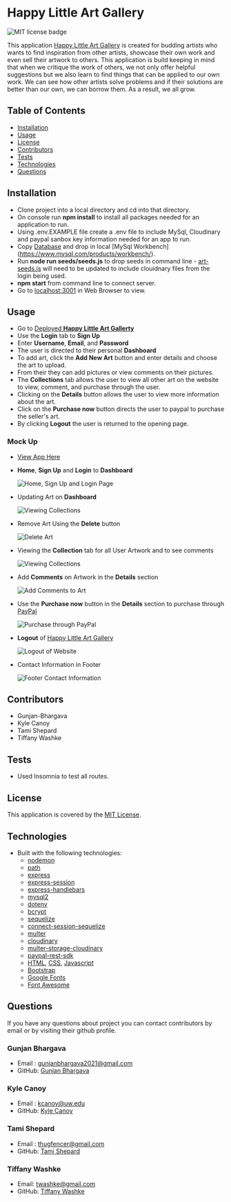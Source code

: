 # Happy Little Art Gallery

![MIT license badge](https://img.shields.io/badge/license-MIT-green)

This application [Happy Little Art Gallery](https://happylittleartgallery072021.herokuapp.com/) is created for budding artists who wants to find inspiration from other artists, showcase their own work and even sell their artwork to others. This application is build keeping in mind that when we critique the work of others, we not only offer helpful suggestions but we also learn to find things that can be applied to our own work. We can see how other artists solve problems and if their solutions are better than our own, we can borrow them. As a result, we all grow.

## Table of Contents

- [Installation](#installation)
- [Usage](#usage)
- [License](#license)
- [Contributors](#contributing)
- [Tests](#tests)
- [Technologies](#Technologies)
- [Questions](#questions)

## Installation

- Clone project into a local directory and cd into that directory.
- On console run **npm install** to install all packages needed for an  
  application to run.
- Using .env.EXAMPLE file create a .env file to include MySql,
  Cloudinary and paypal sanbox key information needed for an app to run.
- Copy [Database](/db/schema.sql) and drop in local [MySql Workbench]
  (https://www.mysql.com/products/workbench/).
- Run **node run seeds/seeds.js** to drop seeds in command line -
  [art-seeds.js](seeds/art-seeds.js) will need to be updated to include clouidnary files from the login being used.
- **npm start** from command line to connect server.
- Go to [localhost:3001](http://localhost:3001/) in Web Browser to view.

## Usage

- Go to [Deployed **Happy Little Art Gallerty**](https://happylittleartgallery072021.herokuapp.com/)
- Use the **Login** tab to **Sign Up**
- Enter **Username**, **Email**, and **Password**
- The user is directed to their personal **Dashboard**
- To add art, click the **Add New Art** button and enter details and choose the art to upload.
- From their they can add pictures or view comments on their pictures.
- The **Collections** tab allows the user to view all other art on the website to view, comment, and
  purchase through the user.
- Clicking on the **Details** button allows the user to view more information about the art.
- Click on the **Purchase now** button directs the user to paypal to purchase the seller's art.
- By clicking **Logout** the user is returned to the opening page.

### Mock Up

- [View App Here](https://happylittleartgallery072021.herokuapp.com/)

- **Home**, **Sign Up** and **Login** to **Dashboard**

  ![Home, Sign Up and Login Page](public/images/home-login-signup.gif)

- Updating Art on **Dashboard**

  ![Viewing Collections](public/images/update-art-details.gif)

- Remove Art Using the **Delete** button

  ![Delete Art](public/images/delete-art.gif)

- Viewing the **Collection** tab for all User Artwork and to see comments

  ![Viewing Collections](public/images/collections-tab.gif)

- Add **Comments** on Artwork in the **Details** section

  ![Add Comments to Art](public/images/add-comment.gif)

- Use the **Purchase now** button in the **Details** section to purchase through [PayPal](https://www.paypal.com/us/home)

  ![Purchase through PayPal](public/images/purchase-paypal.gif)

- **Logout** of [Happy Little Art Gallery](https://happylittleartgallery072021.herokuapp.com/)

  ![Logout of Website](public/images/logout.gif)

- Contact Information in Footer

  ![Footer Contact Information](public/images/footer-contact-info.gif)

## Contributors

- Gunjan-Bhargava
- Kyle Canoy
- Tami Shepard
- Tiffany Washke

## Tests

- Used Insomnia to test all routes.

## License

This application is covered by the [MIT License](https://opensource.org/licenses/MIT).

## Technologies

- Built with the following technologies:
  - [nodemon](https://www.npmjs.com/package/nodemon)
  - [path](https://www.npmjs.com/package/path)
  - [express](https://www.npmjs.com/package/express)
  - [express-session](https://www.npmjs.com/package/express-session)
  - [express-handlebars](https://www.npmjs.com/package/express-handlebars)
  - [mysql2](https://www.npmjs.com/package/mysql2)
  - [dotenv](https://www.npmjs.com/package/dotenv)
  - [bcrypt](https://www.npmjs.com/package/bcrypt)
  - [sequelize](https://www.npmjs.com/package/sequelize)
  - [connect-session-sequelize](https://www.npmjs.com/package/connect-session-sequelize)
  - [multer](https://www.npmjs.com/package/multer)
  - [cloudinary](https://www.npmjs.com/package/cloudinary)
  - [multer-storage-cloudinary](https://www.npmjs.com/package/multer-storage-cloudinary)
  - [paypal-rest-sdk](https://www.npmjs.com/package/paypal-rest-sdk)
  - [HTML](https://www.w3schools.com/html/), [CSS](https://www.w3.org/Style/CSS/Overview.en.html), [Javascript](https://www.javascript.com/)
  - [Bootstrap](https://getbootstrap.com/)
  - [Google Fonts](https://fonts.google.com/)
  - [Font Awesome](https://fontawesome.com/)

## Questions

If you have any questions about project you can contact contributors by email or by visiting their github profile.

### Gunjan Bhargava

- Email : gunjanbhargava2021@gmail.com
- GitHub: [Gunjan Bhargava](https://github.com/gunjanb)

### Kyle Canoy

- Email : kcanoy@uw.edu
- GitHub: [Kyle Canoy](https://github.com/jkcanoy)

### Tami Shepard

- Email : thugfencer@gmail.com
- GitHub: [Tami Shepard](https://github.com/Fett-Boba)

### Tiffany Washke

- Email: twashke@gmail.com
- GitHub: [Tiffany Washke](https://github.com/twashke)
